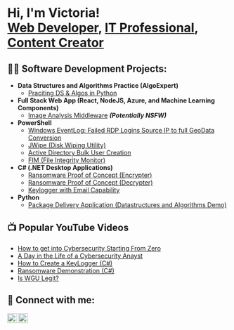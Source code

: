 <h1>Hi, I'm Victoria! <br/><a href="https://github.com/toriey23 ">Web Developer</a>, <a href="https://www.linkedin.com/in/victoria-allen-315ba026b/">IT Professional</a>, <a href="https://www.youtube.com/@VyckieyOAT">Content Creator</a></h1>

<h2>👨‍💻 Software Development Projects:</h2>

- <b>Data Structures and Algorithms Practice (AlgoExpert)</b>
  - [Praciting DS & Algos in Python](https://github.com/toriey23/Algorithms-Practice)
- <b>Full Stack Web App (React, NodeJS, Azure, and Machine Learning Components)</b>
  - [Image Analysis Middleware](https://github.com/toriey23/4chan-Image-Analysis-Middleware-C964) <b><i>(Potentially NSFW)</b></i>
- <b>PowerShell</b>
  - [Windows EventLog: Failed RDP Logins Source IP to full GeoData Conversion](https://github.com/joshmadakor1/Sentinel-Lab)
  - [JWipe (Disk Wiping Utility)](https://github.com/toriey23/Jwipe.PowerShell)
  - [Active Directory Bulk User Creation](https://github.com/toriey23/AD_PS)
  - [FIM (File Integrity Monitor)](https://github.com/toriey23/PowerShell-Integrity-FIM)
- <b>C# (.NET Desktop Applications)</b>
  - [Ransomware Proof of Concept (Encrypter)](https://github.com/toriey23/EncrypterPOC)
  - [Ransomware Proof of Concept (Decrypter)](https://github.com/toriey23/DecrypterPOC)
  - [Keylogger with Email Capability](https://github.com/toriey23/Key-Logger-With-Email)
- <b>Python</b>
  - [Package Delivery Application (Datastructures and Algorithms Demo)](https://github.com/toriey23/Package-Delivery-Pathfinding-Algorithm)

<h2>📺 Popular YouTube Videos</h2>

- [How to get into Cybersecurity Starting From Zero](https://www.youtube.com/watch?v=a83ASGn_V_s)
- [A Day in the Life of a Cybersecurity Anayst](https://www.youtube.com/watch?v=uHy3oM7NnoU)
- [How to Create a KeyLogger (C#)](https://www.youtube.com/watch?v=N-L9hklSlNk)
- [Ransomware Demonstration (C#)](https://www.youtube.com/watch?v=OfvdQeh79s0)
- [Is WGU Legit?](https://www.youtube.com/watch?v=E2MwRWxDBkA)

<h2> 🤳 Connect with me:</h2>

[<img align="left" alt="toriey23 | YouTube" width="22px" src="https://cdn.jsdelivr.net/npm/simple-icons@v3/icons/youtube.svg" />][youtube]
[<img align="left" alt="toriey23 | LinkedIn" width="22px" src="https://cdn.jsdelivr.net/npm/simple-icons@v3/icons/linkedin.svg" />][linkedin]

[youtube]: https://www.youtube.com/c/toriey23
[linkedin]: https://linkedin.com/in/toriey23
